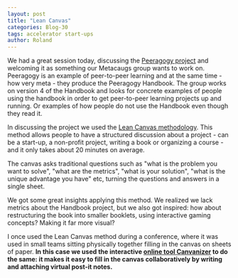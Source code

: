```yaml
---
layout: post
title: "Lean Canvas"
categories: Blog-30
tags: accelerator start-ups
author: Roland
---
```


We had a great session today, discussing the [Peeragogy project](http://peeragogy.github.io/) and welcoming it as something our Metacaugs group wants to work on.
Peeragogy is an example of peer-to-peer learning and at the same time - how very  meta - they produce the Peeragogy Handbook. 
The group works on version 4 of the Handbook and looks for concrete examples of people using the handbook in order to get 
peer-to-peer learning projects up and running. Or examples of how people do not use the Handbook even though they read it. 

In discussing the project we used the [Lean Canvas methodology](https://leanstack.com/LeanCanvas.pdf). This method allows people to have a 
structured discussion about a project - can be a start-up, a non-profit project, writing a book or organizing a course - and 
it only takes about 20 minutes on average. 

The canvas asks traditional questions such as "what is the problem you want to solve", "what are the metrics", "what is your solution", "what is the unique advantage you have" etc, turning the questions and answers in a single sheet. 

We got some great insights applying this method. We realized we lack metrics about the Handbook project, but we also got inspired: how about
restructuring the book into smaller booklets, using interactive gaming concepts? Making it far more visual? 

I once used the Lean Canvas method during a conference, where it was used in small teams sitting physically together filling in
the canvas on sheets of paper. **In this case we used the interactive [online tool Canvanizer](https://canvanizer.com/) to do the same: it makes it easy to 
fill in the canvas collaboratively by writing and attaching virtual post-it notes.**




